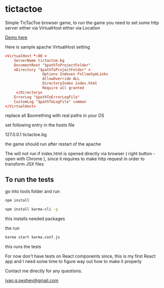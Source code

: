 # tictactoe
Simple TicTacToe browser game, to run the game you need to set some http server either via VirtualHost either via Location

[Demo here](http://hubavineshta.com/tictactoe/index.html)

Here is sample apache VirtualHost setting

```conf
<VirtualHost *:80 >
    ServerName tictactoe.bg
    DocumentRoot "$pathToProjectFolder"
    <Directory "$pathToProjectFolder" >
                 Options Indexes FollowSymLinks
                 AllowOverride ALL
                 DirectoryIndex index.html
                 Require all granted
     </Directory>
    ErrorLog "$pathToErrorLogFile"
    CustomLog "$pathToLogFile" common
</VirtualHost>
```
replace all $something with real paths in your OS

set following entry in the hosts file

127.0.0.1 tictactoe.bg

the game should run after restart of the apache

The will not run if index.html is opened directly via browser ( right button - open with Chrome ),
since it requires to make http request in order to transform JSX files

## To run the tests
go into tools folder and run

```sh
npm install

npm install karma-cli -g
```

this installs needed packages

the run

```sh
karma start karma.conf.js
```
this runs the tests

For now don't have tests on React components since,
this is my first React app and I need some time to figure way out how to make it properly

Contact me directly for any questions.

ivan.g.peshev@gmail.com